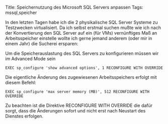 Title: Speichernutzung des Microsoft SQL Servers anpassen
Tags: mssql,speicher

In den letzten Tagen habe ich die 2 physikalische SQL Server Systeme zu Testzwecken virtualisiert. 
Da ich selbst erstmal suchen mußte wie ich nach der Konvertierung den SQL Server auf ein (für VMs) 
vernünftiges Maß an Arbeitsspeicher einstelle wollte ich gerne jemand anderem (oder mir in einem Jahr) 
die Sucherei ersparen:

Um die Speicherauslastung des SQL Servers zu konfigurieren müssen wir im Advanced Mode sein

    EXEC sp_configure 'show advanced options', 1 RECONFIGURE WITH OVERRIDE
 
Die eigentliche Änderung des zugewiesenen Arbeitsspeichers erfolgt mit diesem Befehl:

    EXEC sp_configure 'max server memory (MB)', 512 RECONFIGURE WITH OVERRIDE

Zu beachten ist die Direktive RECONFIGURE WITH OVERRIDE die dafür sorgt, dass die Änderungen sofort
und nicht erst nach Neustart des Dienstes erfolgen.
